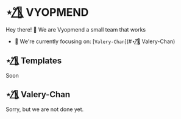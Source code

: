 # ⋆˚🌺⃤ VYOPMEND
Hey there! 👋
We are Vyopmend a small team that works 
- 🎯 We're currently focusing on: [`Valery-Chan`](#⋆˚🌺⃤ Valery-Chan)

## ⋆˚🌺⃤ Templates
Soon

## ⋆˚🌺⃤ Valery-Chan
Sorry, but we are not done yet.

